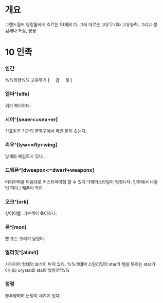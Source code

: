 # 개요
그랜드월드 영장들에게 흐르는 10개의 피.
그에 따르는 고유무기와 고유능력.
그리고 생김새나 특징, ~~상징~~

# 10 인족
### 인간
%%외형%%
고유무기 [
$\quad$검
$\quad$봉
]
### 엘파^[elfa]
귀가 특이하다.
### 시어^[seaer<=sea+er]
산호같은 기관의 분화구에서 파란 불이 솟는다.
### 리우^[lyw<=fly+wing]
날개와 헤일로가 있다.
### 드웨픈^[dweapon<=dwarf+weaponx]
머리카락을 마음대로 커스터마이징 할 수 있다.^[헤어스타일이 엄청나다. 만화에서 나올 법 하다.]
뤠폰이 특이
### 오크^[ork]
상어이빨. 피부색이 특이하다.
### 몬^[mon]
뿔 또는 꼬리가 달렸다.
### 얼리밋^[alimit]
사파이어 형태의 보석이 박혀 있다.
%%!!!대박 스탈리밋의 star가 별을 뜻하는 star가 아니라 crystal의 stal이었어!??%%
### 
### 
### 정령
불투명하며 문양이 새겨져 있다.